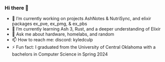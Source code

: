### Hi there 👋

- 🔭 I’m currently working on projects AshNotes & NutriSync, and elixir packages ex_pve, ex_pmg, & ex_pbs
- 🌱 I’m currently learning Ash 3, Rust, and a deeper understanding of Elixir
- 💬 Ask me about hardware, homelabs, and random 
- 📫 How to reach me: discord: kyledculp
- ⚡ Fun fact: I graduated from the University of Central Oklahoma with a bachelors in Computer Science in Spring 2024